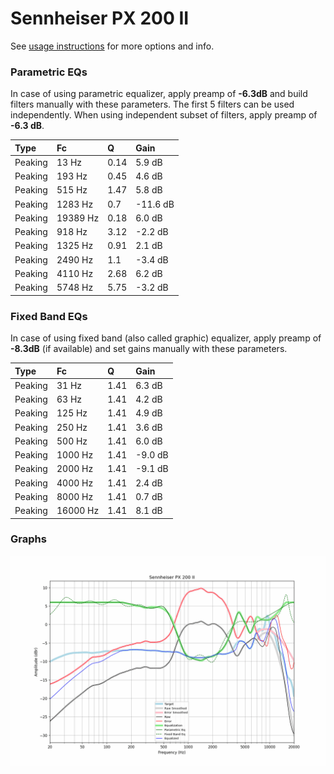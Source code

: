 # Sennheiser PX 200 II
See [usage instructions](https://github.com/jaakkopasanen/AutoEq#usage) for more options and info.

### Parametric EQs
In case of using parametric equalizer, apply preamp of **-6.3dB** and build filters manually
with these parameters. The first 5 filters can be used independently.
When using independent subset of filters, apply preamp of **-6.3 dB**.

| Type    | Fc       |    Q | Gain     |
|:--------|:---------|:-----|:---------|
| Peaking | 13 Hz    | 0.14 | 5.9 dB   |
| Peaking | 193 Hz   | 0.45 | 4.6 dB   |
| Peaking | 515 Hz   | 1.47 | 5.8 dB   |
| Peaking | 1283 Hz  | 0.7  | -11.6 dB |
| Peaking | 19389 Hz | 0.18 | 6.0 dB   |
| Peaking | 918 Hz   | 3.12 | -2.2 dB  |
| Peaking | 1325 Hz  | 0.91 | 2.1 dB   |
| Peaking | 2490 Hz  | 1.1  | -3.4 dB  |
| Peaking | 4110 Hz  | 2.68 | 6.2 dB   |
| Peaking | 5748 Hz  | 5.75 | -3.2 dB  |

### Fixed Band EQs
In case of using fixed band (also called graphic) equalizer, apply preamp of **-8.3dB**
(if available) and set gains manually with these parameters.

| Type    | Fc       |    Q | Gain    |
|:--------|:---------|:-----|:--------|
| Peaking | 31 Hz    | 1.41 | 6.3 dB  |
| Peaking | 63 Hz    | 1.41 | 4.2 dB  |
| Peaking | 125 Hz   | 1.41 | 4.9 dB  |
| Peaking | 250 Hz   | 1.41 | 3.6 dB  |
| Peaking | 500 Hz   | 1.41 | 6.0 dB  |
| Peaking | 1000 Hz  | 1.41 | -9.0 dB |
| Peaking | 2000 Hz  | 1.41 | -9.1 dB |
| Peaking | 4000 Hz  | 1.41 | 2.4 dB  |
| Peaking | 8000 Hz  | 1.41 | 0.7 dB  |
| Peaking | 16000 Hz | 1.41 | 8.1 dB  |

### Graphs
![](./Sennheiser%20PX%20200%20II.png)